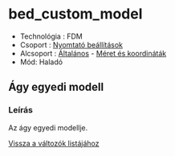 # bed\_custom\_model

* Technológia : FDM
* Csoport : [Nyomtató beállítások](../../konfig/printer_settings.md)
* Alcsoport : [Általános](../../konfig/printer_settings.md#altalanos) - [Méret és koordináták](../../konfig/printer_settings.md#meret-es-koordinatak)
* Mód: Haladó

## Ágy egyedi modell

### Leírás

Az ágy egyedi modellje.

[Vissza a változók listájához](./)

